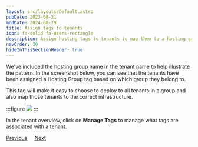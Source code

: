 ```yaml
---
layout: src/layouts/Default.astro
pubDate: 2023-08-21
modDate: 2024-08-29
title: Assign tags to tenants
icon: fa-solid fa-users-rectangle
description: Assign hosting tags to tenants to map them to a hosting group.
navOrder: 30
hideInThisSectionHeader: true
---
```


We've included the hosting group name in the tenant name to help illustrate the pattern. In the screenshot below, you can see that the tenants have been assigned a Hosting Group tag based on which group they belong to.

This tag will make it easy to choose to deploy to all tenants in a group and also map those tenants to the correct infrastructure.

:::figure
![](/docs/img/tenants/guides/tenants-sharing-machine-targets/tenant-list.png)
:::

In the tenant overview, click on **Manage Tags** to manage what tags are associated with a tenant.

<span><a class="button btn-secondary" href="/docs/tenants/guides/tenants-sharing-machine-targets/creating-the-tenant-tag-set">Previous</a></span>&nbsp;&nbsp;&nbsp;&nbsp;&nbsp;<span><a class="button btn-success" href="/docs/tenants/guides/tenants-sharing-machine-targets/assign-tags-to-targets">Next</a></span>